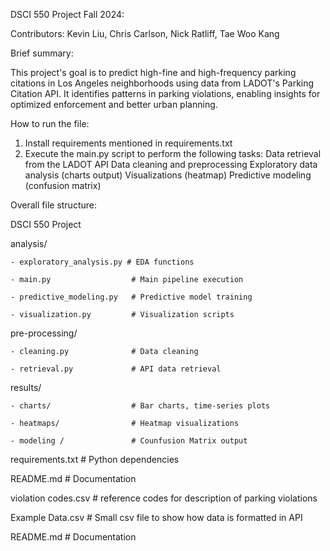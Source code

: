 DSCI 550 Project Fall 2024:

Contributors:
Kevin Liu, Chris Carlson, Nick Ratliff, Tae Woo Kang

Brief summary:

This project's goal is to predict high-fine and high-frequency parking citations in Los Angeles neighborhoods using data from LADOT's Parking Citation API. 
It identifies patterns in parking violations, enabling insights for optimized enforcement and better urban planning.

How to run the file:

1. Install requirements mentioned in requirements.txt
2. Execute the main.py script to perform the following tasks:
    Data retrieval from the LADOT API
    Data cleaning and preprocessing
    Exploratory data analysis (charts output)
    Visualizations (heatmap)
    Predictive modeling (confusion matrix)

Overall file structure:

DSCI 550 Project

analysis/

    - exploratory_analysis.py # EDA functions
    
    - main.py                  # Main pipeline execution
    
    - predictive_modeling.py   # Predictive model training
    
    - visualization.py         # Visualization scripts

pre-processing/

    - cleaning.py              # Data cleaning
    
    - retrieval.py             # API data retrieval

results/

    - charts/                  # Bar charts, time-series plots
    
    - heatmaps/                # Heatmap visualizations
    
    - modeling /               # Counfusion Matrix output

requirements.txt             # Python dependencies

README.md                    # Documentation

violation codes.csv          # reference codes for description of parking violations

Example Data.csv             # Small csv file to show how data is formatted in API

README.md                    # Documentation
